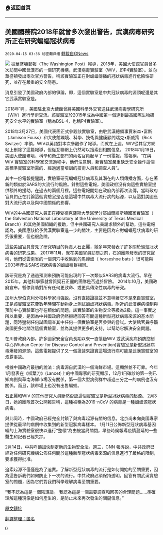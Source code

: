 ###  [:house:返回首頁](https://github.com/ourhimalayas/txt)
---

## 美國國務院2018年就曾多次發出警告，武漢病毒研究所正在研究蝙蝠冠狀病毒
`2020-04-15 03:36 秘密翻译组` [轉載自GNews](https://gnews.org/zh-hant/173437/)

![](https://s3.amazonaws.com/gnews-media-offload/wp-content/uploads/2020/04/15033321/1-79.png)
據華盛頓郵報（The Washington Post）報導，2018年，美國大使館官員曾多次訪問中國武漢市的一個研究機構，武漢病毒實驗室（WIV，即P4實驗室）。並向華盛頓發出兩次官方警告，稱該實驗室正在對蝙蝠傳播的冠狀病毒進行危險性研究，並存在嚴重的安全隱患。

消息引發了美國政府內部的爭論，即，這個實驗室是中共冠狀病毒的源頭呢還是其它武漢實驗室是。

2018年1月，美國駐北京大使館曾將美國科學外交官送往武漢病毒學研究所（WIV）進行學術交流。該實驗室於2015年成為中國第一個達到最高國際生物研究安全水平的實驗室（稱為BSL-4，也稱P4實驗室）。

2018年3月27日，美國代表團正式參觀該實驗室，由駐武漢總領事賈米森•富斯（Jamison Fouss）和大使館環境、科學、技術與健康顧問瑞克•斯威策（Rick Switzer）率領，WIV以英語對本次參觀作了報導。而就在上週，WIV從其官方網站上刪除了這篇報導，但從互聯網上仍然可以搜索到相關信息。 
 2018年1月19日，美國大使館環境、科學和衛生部門的兩名官員起草了一份電報，電報稱，“在與WIV 實驗室的科學家交流過程中，他們注意到，新實驗室嚴重缺乏安全操作這個高標準實驗室所需的、經過適當培訓的技術人員和調查人員”。

其中一份電報提醒說，實驗室研究蝙蝠冠狀病毒及其潛在的人類傳播方面，存在著新的類似於SARS的大流行的風險。針對這些電報，美國政府沒有向這些實驗室提供額外的援助。在過去的兩個月裡，這些電報開始在政府內部再次流傳，當時政府官員們正在討論這個實驗室是否是這場中共病毒大流行病的起源，以及這對美國應對大流行病以及與中國關係的影響。

WIV的中共國研究人員正在接受德克薩斯大學醫學分部加爾維斯頓國家實驗室（ the Galveston National Laboratory at the University of Texas Medical Branch）和其他美國組織的援助，但中共國研究人員請求額外的幫助。這些電報認為，美國應該給予武漢實驗室進一步的關注，主要是因為它對蝙蝠冠狀病毒的研究很重要，但也很危險。

這些美國官員會見了研究項目的負責人石正麗，她多年來發表了許多關於蝙蝠冠狀病毒的研究成果。 2017年11月，就在美國官員訪問之前，石的團隊發表的研究聲稱，他們從雲南省的一個洞穴中收集到的馬蹄蝠（ horseshoe bats ）很可能與2003年產生SARS冠狀病毒的蝙蝠種群相同。

該研究是為了通過預測來預防可能出現的下一次類似SARS的病毒大流行。早在2015年，其他科學家就曾質疑石正麗的團隊是否過於冒險。 2014年10月，美國政府宣布，暫停資助對所有任何更致命、或更具傳染性病毒的研究。

加州大學伯克利分校科學家肖強說，沒有直接證據並不意味著它不是來自實驗室，正是該實驗室花費數年時間在動物身上測試蝙蝠冠狀病毒。附近的武漢疾病控制與預防中心實驗室也存在類似的問題，該實驗室的生物安全等級為2級。這一事實之所以重要，是因為中共國政府仍然拒絕回答有關這種新型冠狀病毒來源的基本問題，同時壓制任何試圖調查其中任何一個實驗室是否參與的嘗試。大使館官員呼籲美國更多地關注這個實驗室，並為其提供更多的支持，以幫助它解決安全問題。

在川普政府內部，許多國家安全官員長期以來一直懷疑WIV 或武漢疾病預防控制中心(Wuhan Center for Disease Control and Prevention)實驗室是新型冠狀病毒爆發的源頭，這些電報提供了又一個證據來證實這場流行病可能是武漢實驗室的洩露事故。

根據中國政府最初的說法：病毒源自武漢的一個海鮮市場。這顯然並不可靠。今年1月發表在《柳葉刀》(Lancet)上的中國專家的研究顯示，12月1日確診的第一例已知病例與華南海鮮市場沒有關係，第一個大型病例群中超過三分之一的病例也沒有關係。而且，該市場上也沒有出售蝙蝠。

石正麗和WIV 的其他研究人員斷然否認這個實驗室是新型冠狀病毒的起源。 2月3日，她的團隊首次公開報告稱，這種被稱為2019-nCoV 的病毒是一種蝙蝠源冠狀病毒。

與此同時，中國政府已經完全封鎖了與病毒起源有關的信息。北京尚未向美國專家提供從最早的病例中收集到的新型冠狀病毒樣本。 1月11日公佈新型冠狀病毒基因組的上海實驗室很快以進行“整頓”為由被當局關閉，早些時候報導疫情蔓延的一些醫生和記者已經失踪。

2月14日，中共呼籲加快制定新的生物安全法。週三，CNN 報導說，中共政府已經對任何研究機構公佈任何關於這種新型冠狀病毒來源的信息進行了嚴格的限制，要求獲得批准。

追索起源不僅僅是為了追責。了解新型冠狀病毒的流行是如何開始的至關重要，因為這告訴我們如何防止下一次的流行。中共政府必須保持透明，回答有關武漢實驗室的問題，因為它們對我們科學理解病毒至關重要。

“我不認為這是一個陰謀論。 我認為這是一個需要調查和回答的合理問題……準確理解這種現像是如何產生的，是防止未來再次發生的關鍵信息。”



[原文鏈接](https://www.washingtonpost.com/opinions/2020/04/14/state-department-cables-warned-safety-issues-wuhan-lab-studying-bat-coronaviruses/翻译整理：匿名)

[翻譯整理：匿名](https://www.washingtonpost.com/opinions/2020/04/14/state-department-cables-warned-safety-issues-wuhan-lab-studying-bat-coronaviruses/翻译整理：匿名)

0
